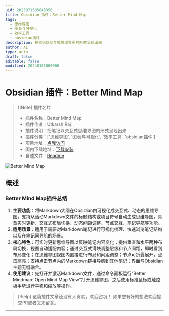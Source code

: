 ```yaml
---
uid: 2025071505643356
title: Obsidian 插件：Better Mind Map
tags:
  - 思维导图
  - 图表与可视化
  - 效率工具
  - obsidian插件
description: 把笔记以交互式思维导图的形式呈现出来
author: AI
type: auto
draft: false
editable: false
modified: 20240101000000
---
```


# Obsidian 插件：Better Mind Map

> [!Note] 插件名片
> - 插件名称：Better Mind Map
> - 插件作者：Utkarsh Raj
> - 插件说明：把笔记以交互式思维导图的形式呈现出来
> - 插件分类：['思维导图', '图表与可视化', '效率工具', 'obsidian插件']
> - 项目地址：[点我访问](https://github.com/linem-davton/obsidian-better-mindmap)
> - 国内下载地址：[下载安装](https://pkmer.cn/products/plugin/pluginMarket/?better-mindmap)
> - 自述文件：[Readme](https://ghproxy.net/https://raw.githubusercontent.com/linem-davton/obsidian-better-mindmap/master/README.md)

![Better Mind Map](https://cdn.pkmer.cn/covers/better-mindmap_internal_0.png!pkmer)

## 概述

### Better Mind Map插件总结
1. **主要功能**：将Markdown大纲在Obsidian内可视化成交互式、动态的思维导图，支持从活动Markdown文件的标题结构或项目符号自动生成思维导图，具备实时更新、交互式布局切换、动态间距调整、节点交互、笔记导航等功能。
2. **适用场景**：适用于需要对Markdown笔记进行可视化梳理、快速浏览笔记结构以及在笔记间导航的场景。
3. **核心特色**：可实时更新思维导图以反映笔记内容变化；提供垂直和水平两种布局切换，视图自动适配内容；通过交互式滑块调整层级和节点间距，即时看到布局变化；在思维导图视图内直接进行布局和间距调整；节点可折叠展开，点击高亮；支持点击节点内的Markdown链接导航到其他笔记；界面与Obsidian主题无缝融合。
4. **使用建议**：先打开并激活Markdown文件，通过命令面板运行“Better Mindmap: Open Mind Map View”打开思维导图，之后使用标准鼠标或触控板手势进行平移和缩放等操作。


> [!help] 
> 这篇插件文章还没有人贡献，欢迎占坑！
> 如果您有好的想法欢迎提交PR或者文末留言。
> 

---


